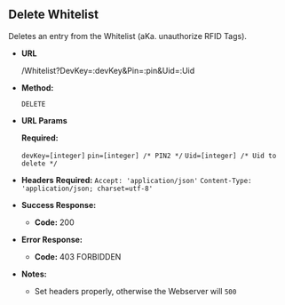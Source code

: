 **Delete Whitelist**
----

Deletes an entry from the Whitelist (aKa. unauthorize RFID Tags).

* **URL**

  /Whitelist?DevKey=:devKey&Pin=:pin&Uid=:Uid

* **Method:**
  
  `DELETE`
  
*  **URL Params**

   **Required:**
 
   `devKey=[integer]`
   `pin=[integer] /* PIN2 */`
   `Uid=[integer] /* Uid to delete */`
* **Headers**
  **Required:**
  `Accept: 'application/json'`
  `Content-Type: 'application/json; charset=utf-8'`


* **Success Response:**
  
  * **Code:** 200 <br />
  
* **Error Response:**

  * **Code:** 403 FORBIDDEN

* **Notes:**

    * Set headers properly, otherwise the Webserver will `500`

